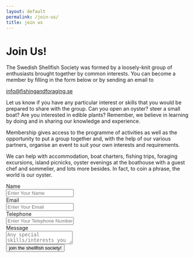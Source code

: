```yaml
---
layout: default
permalink: /join-us/
title: join us
---
```


# Join Us!

The Swedish Shellfish Society was formed by a loosely-knit group of enthusiasts brought together by common interests. You can become a member by filling in the form below or by sending an email to

<info@fishingandforaging.se> 

Let us know if you have any particular interest or skills that you would be prepared to share with the group. Can you open an oyster? steer a small boat? Are you interested in edible plants? 
Remember, we believe in learning by doing and in sharing our knowledge and experience.

Membership gives access to the programme of activities as well as the opportunity to put a group together and, with the help of our various partners, organise an event to suit your own interests and requirements.  

We can help with accommodation, boat charters, fishing trips, foraging excursions, island picnicks, oyster evenings at the boathouse with a guest chef and sommelier, and lots more besides. In fact, to coin a phrase, the world is our oyster.

<div class="form">
    <form action="https://api.staticforms.xyz/submit" method="post" id="staticform">
        <input type="hidden" name="accessKey" value="63c9d080-83be-48f7-8c02-07219db6e14c">
        <input type="hidden" name="subject" value="Membership Application">
        <input type="hidden" name="redirectTo" value="https://fishingandforaging.se/thanks-for-joining">
        <div class="field">
            <label class="label">Name</label>
            <div class="control">
            <input class="input" type="text" name="name" placeholder="Enter Your Name" required>
            </div>
        </div>
        <div class="field">
            <label class="label">Email</label>
            <div class="control">
            <input class="input" type="email" name="email" placeholder="Enter Your Email" required>
            </div>
        </div>
        <div class="field">
            <label class="label">Telephone</label>
            <div class="control">
            <input class="input" type="tel" name="telephone" placeholder="Enter Your Telephone Number (optional)">
            </div>
        </div>
        <div class="field">
            <label class="label">Message</label>
            <div class="control">
            <textarea class="textarea" name="addition information" placeholder="Any special skills/interests you want to share?"></textarea>
            </div>
        </div>
        <button class="button" type="Submit">join the shellfish society!</button>
    </form>
</div>



